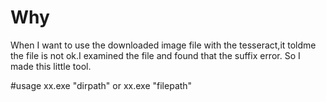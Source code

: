 # Why
When I want to use the downloaded image file with the tesseract,it toldme the file is not ok.I examined the file and found that the suffix error.
So I made this little tool.

#usage
xx.exe "dirpath" or
xx.exe "filepath"
